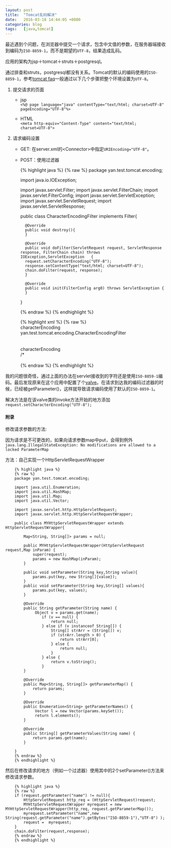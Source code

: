 ```yaml
---
layout: post
title:  "Tomcat乱码解决"
date:   2016-03-18 14:44:05 +0800
categories: blog
tags:   [java,tomcat]
---
```


最近遇到个问题，在浏览器中提交一个请求，包含中文值的参数，在服务器端接收到编码为`ISO-8859-1`，而不是期望的`UTF-8`，结果造成乱码。

应用的架构为jsp＋tomcat＋struts＋postgresql。

通过排查和struts，postgresql都没有关系。Tomcat的默认的编码使用的`ISO-8859-1`，参考[tomcat faq](https://wiki.apache.org/tomcat/FAQ/CharacterEncoding#Q2)一般通过以下几个步骤把整个环境设置为`UTF-8`。

1. 提交请求的页面
        
    - jsp               
     `<%@ page language="java" contentType="text/html; charset=UTF-8" pageEncoding="UTF-8"%>`
        
    - HTML          
     `<meta http-equiv="Content-Type" content="text/html; charset=UTF-8">`

2. 请求编码设置

    - GET: 在server.xml的\<Connector\>中指定`URIEncoding="UTF-8"`。
        
    - POST：使用过滤器

        {% highlight java %}
        {% raw %}
        package yan.test.tomcat.encoding;
        
        import java.io.IOException;
        
        import javax.servlet.Filter;
        import javax.servlet.FilterChain;
        import javax.servlet.FilterConfig;
        import javax.servlet.ServletException;
        import javax.servlet.ServletRequest;
        import javax.servlet.ServletResponse;
        
        public class CharacterEncodingFilter implements Filter{
        
            @Override
            public void destroy(){
            }
            
            @Override
            public void doFilter(ServletRequest request, ServletResponse response, FilterChain chain) throws IOException,ServletException   {
            request.setCharacterEncoding("UTF-8");
            response.setContentType("text/html; charset=UTF-8");
            chain.doFilter(request, response);
            }
            
            @Override
            public void init(FilterConfig arg0) throws ServletException {
            }
            
        }

        {% endraw %}
        {% endhighlight %}


        {% highlight xml %}
        {% raw %}
        <filter>  
            <filter-name>characterEncoding</filter-name>  
            <filter-class>yan.test.tomcat.encoding.CharacterEncodingFilter</filter-class>  
        </filter>  
        <filter-mapping>  
            <filter-name>characterEncoding</filter-name>  
            <url-pattern>/*</url-pattern>  
        </filter-mapping>  
        {% endraw %}
        {% endhighlight %}

我的问题很奇怪，通过上面的办法在servlet接收到的字符还是使用`ISO-8859-1`编码。最后发现原来在这个应用中配置了个[valve](https://tomcat.apache.org/tomcat-7.0-doc/config/valve.html)。在请求到达我的编码过滤器的时候，已经被getParameter()，这样就导致请求编码使用了默认的`ISO-8859-1`。

解决方法是在该valve类的invoke方法开始的地方添加`request.setCharacterEncoding("UTF-8");`

#### 附录

修改请求参数的方法:

因为请求是不可更改的，如果向请求参数map中put，会得到例外`java.lang.IllegalStateException: No modifications are allowed to a locked ParameterMap`

方法：自己实现一个HttpServletRequestWrapper

        {% highlight java %}
        {% raw %}
        package yan.test.tomcat.encoding;
    
        import java.util.Enumeration;
        import java.util.HashMap;
        import java.util.Map;
        import java.util.Vector;
        
        import javax.servlet.http.HttpServletRequest;
        import javax.servlet.http.HttpServletRequestWrapper;
            
        public class MYHttpServletRequestWrapper extends HttpServletRequestWrapper{
            
            Map<String, String[]> params = null;
            
            public MYHttpServletRequestWrapper(HttpServletRequest request,Map inParam) {
                super(request);
                params = new HashMap(inParam);
            }
            
            public void setParameter(String key,String value){
                params.put(key, new String[]{value});
            }
            public void setParameter(String key,String[] values){
                params.put(key, values);
            }
            
            @Override
            public String getParameter(String name) {
                 Object v = params.get(name);  
                    if (v == null) {  
                        return null;  
                    } else if (v instanceof String[]) {  
                        String[] strArr = (String[]) v;  
                        if (strArr.length > 0) {  
                            return strArr[0];  
                        } else {  
                            return null;  
                        }  
                    } else {  
                        return v.toString();  
                    }  
            }
            
            @Override
            public Map<String, String[]> getParameterMap() {
                return params;
            }
            
            @Override
            public Enumeration<String> getParameterNames() {
                 Vector l = new Vector(params.keySet());  
                 return l.elements();  
            }
            
            @Override
            public String[] getParameterValues(String name) {
                return params.get(name);
            }
            
        }
        {% endraw %}
        {% endhighlight %}

然后在修改请求的地方（例如一个过滤器）使用其中的2个setParameter()方法来修改请求参数。

        {% highlight java %}
        {% raw %}
        if (request.getParameter("name") != null){
            HttpServletRequest http_req = (HttpServletRequest)request;  
            MYHttpServletRequestWrapper myrequest = new MYHttpServletRequestWrapper(http_req, request.getParameterMap());  
            myrequest.setParameter("name",new String(request.getParameter("name").getBytes("ISO-8859-1"),"UTF-8") );
            request =  myrequest;
        }
        chain.doFilter(request,response);
        {% endraw %}
        {% endhighlight %}


